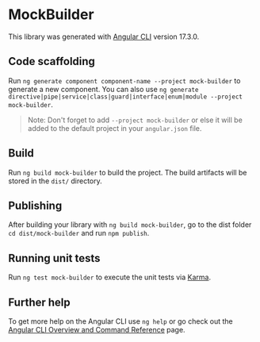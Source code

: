 # MockBuilder

This library was generated with [Angular CLI](https://github.com/angular/angular-cli) version 17.3.0.

## Code scaffolding

Run `ng generate component component-name --project mock-builder` to generate a new component. You can also use `ng generate directive|pipe|service|class|guard|interface|enum|module --project mock-builder`.
> Note: Don't forget to add `--project mock-builder` or else it will be added to the default project in your `angular.json` file. 

## Build

Run `ng build mock-builder` to build the project. The build artifacts will be stored in the `dist/` directory.

## Publishing

After building your library with `ng build mock-builder`, go to the dist folder `cd dist/mock-builder` and run `npm publish`.

## Running unit tests

Run `ng test mock-builder` to execute the unit tests via [Karma](https://karma-runner.github.io).

## Further help

To get more help on the Angular CLI use `ng help` or go check out the [Angular CLI Overview and Command Reference](https://angular.io/cli) page.
